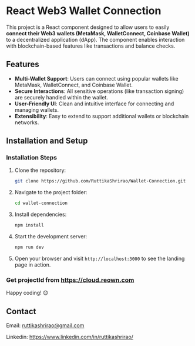# React Web3 Wallet Connection

This project is a React component designed to allow users to easily **connect their Web3 wallets (MetaMask, WalletConnect, Coinbase Wallet)** to a decentralized application (dApp). The component enables interaction with blockchain-based features like transactions and balance checks.

## Features

- **Multi-Wallet Support**: Users can connect using popular wallets like MetaMask, WalletConnect, and Coinbase Wallet.
- **Secure Interactions**: All sensitive operations (like transaction signing) are securely handled within the wallet.
- **User-Friendly UI**: Clean and intuitive interface for connecting and managing wallets.
- **Extensibility**: Easy to extend to support additional wallets or blockchain networks.

  

## Installation and Setup

### Installation Steps

1. Clone the repository:
    ```bash
    git clone https://github.com/RuttikaShrirao/Wallet-Connection.git
    ```

2. Navigate to the project folder:
    ```bash
    cd wallet-connection
    ```

3. Install dependencies:
    ```bash
    npm install
    ```

4. Start the development server:
    ```bash
    npm run dev
    ```

5. Open your browser and visit `http://localhost:3000` to see the landing page in action.


### Get projectId from https://cloud.reown.com

Happy coding! 😊


## Contact
Email: ruttikashrirao@gmail.com

Linkedin: https://www.linkedin.com/in/ruttikashrirao/